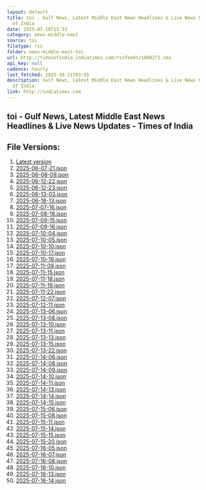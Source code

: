 ```yaml
---
layout: default
title: toi - Gulf News, Latest Middle East News Headlines & Live News Updates - Times
  of India
date: 2025-07-16T15:53
category: news-middle-east
source: toi
filetype: rss
folder: news-middle-east-toi
url: http://timesofindia.indiatimes.com/rssfeeds/1898272.cms
api_key: null
cadence: hourly
last_fetched: 2025-10-21T03:55
description: Gulf News, Latest Middle East News Headlines & Live News Updates - Times
  of India
link: http://indiatimes.com
---
```


## toi - Gulf News, Latest Middle East News Headlines & Live News Updates - Times of India

<div id="data-chart"></div>
<div id="data-table"></div>
<script>
document.addEventListener('DOMContentLoaded', function(){
  document.getElementById('data-table').textContent = 'This source isn't supported for tables yet.';
});
</script>

## File Versions:
1. [Latest version](./latest.json)
2. [2025-06-07-21.json](./2025-06-07-21.json)
3. [2025-06-08-09.json](./2025-06-08-09.json)
4. [2025-06-12-22.json](./2025-06-12-22.json)
5. [2025-06-12-23.json](./2025-06-12-23.json)
6. [2025-06-13-03.json](./2025-06-13-03.json)
7. [2025-06-18-13.json](./2025-06-18-13.json)
8. [2025-07-07-16.json](./2025-07-07-16.json)
9. [2025-07-08-18.json](./2025-07-08-18.json)
10. [2025-07-09-15.json](./2025-07-09-15.json)
11. [2025-07-09-16.json](./2025-07-09-16.json)
12. [2025-07-10-04.json](./2025-07-10-04.json)
13. [2025-07-10-05.json](./2025-07-10-05.json)
14. [2025-07-10-10.json](./2025-07-10-10.json)
15. [2025-07-10-17.json](./2025-07-10-17.json)
16. [2025-07-10-19.json](./2025-07-10-19.json)
17. [2025-07-11-09.json](./2025-07-11-09.json)
18. [2025-07-11-15.json](./2025-07-11-15.json)
19. [2025-07-11-18.json](./2025-07-11-18.json)
20. [2025-07-11-19.json](./2025-07-11-19.json)
21. [2025-07-11-22.json](./2025-07-11-22.json)
22. [2025-07-12-07.json](./2025-07-12-07.json)
23. [2025-07-12-11.json](./2025-07-12-11.json)
24. [2025-07-13-06.json](./2025-07-13-06.json)
25. [2025-07-13-08.json](./2025-07-13-08.json)
26. [2025-07-13-10.json](./2025-07-13-10.json)
27. [2025-07-13-11.json](./2025-07-13-11.json)
28. [2025-07-13-13.json](./2025-07-13-13.json)
29. [2025-07-13-15.json](./2025-07-13-15.json)
30. [2025-07-13-22.json](./2025-07-13-22.json)
31. [2025-07-14-06.json](./2025-07-14-06.json)
32. [2025-07-14-08.json](./2025-07-14-08.json)
33. [2025-07-14-09.json](./2025-07-14-09.json)
34. [2025-07-14-10.json](./2025-07-14-10.json)
35. [2025-07-14-11.json](./2025-07-14-11.json)
36. [2025-07-14-13.json](./2025-07-14-13.json)
37. [2025-07-14-14.json](./2025-07-14-14.json)
38. [2025-07-14-15.json](./2025-07-14-15.json)
39. [2025-07-15-06.json](./2025-07-15-06.json)
40. [2025-07-15-08.json](./2025-07-15-08.json)
41. [2025-07-15-11.json](./2025-07-15-11.json)
42. [2025-07-15-14.json](./2025-07-15-14.json)
43. [2025-07-15-15.json](./2025-07-15-15.json)
44. [2025-07-15-20.json](./2025-07-15-20.json)
45. [2025-07-16-05.json](./2025-07-16-05.json)
46. [2025-07-16-07.json](./2025-07-16-07.json)
47. [2025-07-16-08.json](./2025-07-16-08.json)
48. [2025-07-16-10.json](./2025-07-16-10.json)
49. [2025-07-16-13.json](./2025-07-16-13.json)
50. [2025-07-16-14.json](./2025-07-16-14.json)

